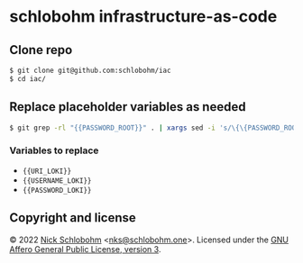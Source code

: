 # schlobohm infrastructure-as-code

## Clone repo

```bash
$ git clone git@github.com:schlobohm/iac
$ cd iac/
```

## Replace placeholder variables as needed

```bash
$ git grep -rl "{{PASSWORD_ROOT}}" . | xargs sed -i 's/\{\{PASSWORD_ROOT\}\}/password123/g'
```

### Variables to replace

- `{{URI_LOKI}}`
- `{{USERNAME_LOKI}}`
- `{{PASSWORD_LOKI}}`

## Copyright and license

&copy; 2022 [Nick Schlobohm](https://schlobohm.one/~nks) &lt;[nks@schlobohm.one](mailto:nks@schlobohm.one)&gt;. Licensed under the [GNU Affero General Public License, version 3](LICENSE).
